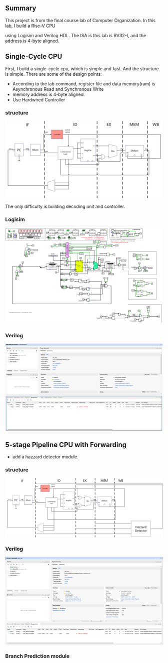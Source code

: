 ## Summary

This project is from the final course lab of Computer Organization. In this lab, I build a Risc-V CPU

using Logisim and  Verilog HDL. The ISA is this lab is RV32-I, and the address is 4-byte aligned.

 ## Single-Cycle CPU

First, I build a single-cycle cpu, which is simple and fast. And the structure is simple. There are some of the design points:

- According to the lab command, register file and data memory(ram) is Asynchronous Read and Synchronous Write
- memory address is 4-byte aligned.
- Use Hardwired Controller

### structure

![single-cycle cpu](/img/single-cycle-cpu-struc.png) 

The only difficulty is building decoding unit and controller.

### Logisim

![single-cycle-cpu](/img/single-cycle-cpu.png)

### Verilog

![](/img/single-cycle-verilog.png)



## 5-stage Pipeline CPU with Forwarding

- add a hazzard detector module.

###  structure

![](/img/pipeline-cpu-struc.png)

### Verilog

![](/img/forward-verilog.jpg)

### Branch Prediction module